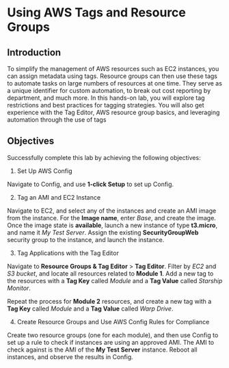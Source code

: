 ﻿# Using AWS Tags and Resource Groups

## Introduction

To simplify the management of AWS resources such as EC2 instances, you can assign metadata using tags. Resource groups can then use these tags to automate tasks on large numbers of resources at one time. They serve as a unique identifier for custom automation, to break out cost reporting by department, and much more. In this hands-on lab, you will explore tag restrictions and best practices for tagging strategies. You will also get experience with the Tag Editor, AWS resource group basics, and leveraging automation through the use of tags

## Objectives
Successfully complete this lab by achieving the following objectives:
  
1. Set Up AWS Config

Navigate to Config, and use  **1-click Setup**  to set up Config.

2. Tag an AMI and EC2 Instance

Navigate to EC2, and select any of the instances and create an AMI image from the instance. For the  **Image name**, enter  _Base_, and create the image. Once the image state is  **available**, launch a new instance of type  **t3.micro**, and name it  _My Test Server_. Assign the existing  **SecurityGroupWeb**  security group to the instance, and launch the instance.

3. Tag Applications with the Tag Editor

Navigate to  **Resource Groups & Tag Editor**  >  **Tag Editor**. Filter by  _EC2_  and  _S3 bucket_, and locate all resources related to  **Module 1**. Add a new tag to the resources with a  **Tag Key**  called  _Module_  and a  **Tag Value**  called  _Starship Monitor_.

Repeat the process for  **Module 2**  resources, and create a new tag with a  **Tag Key**  called  _Module_  and a  **Tag Value**  called  _Warp Drive_.

4. Create Resource Groups and Use AWS Config Rules for Compliance

Create two resource groups (one for each module), and then use Config to set up a rule to check if instances are using an approved AMI. The AMI to check against is the AMI of the  **My Test Server**  instance. Reboot all instances, and observe the results in Config.
